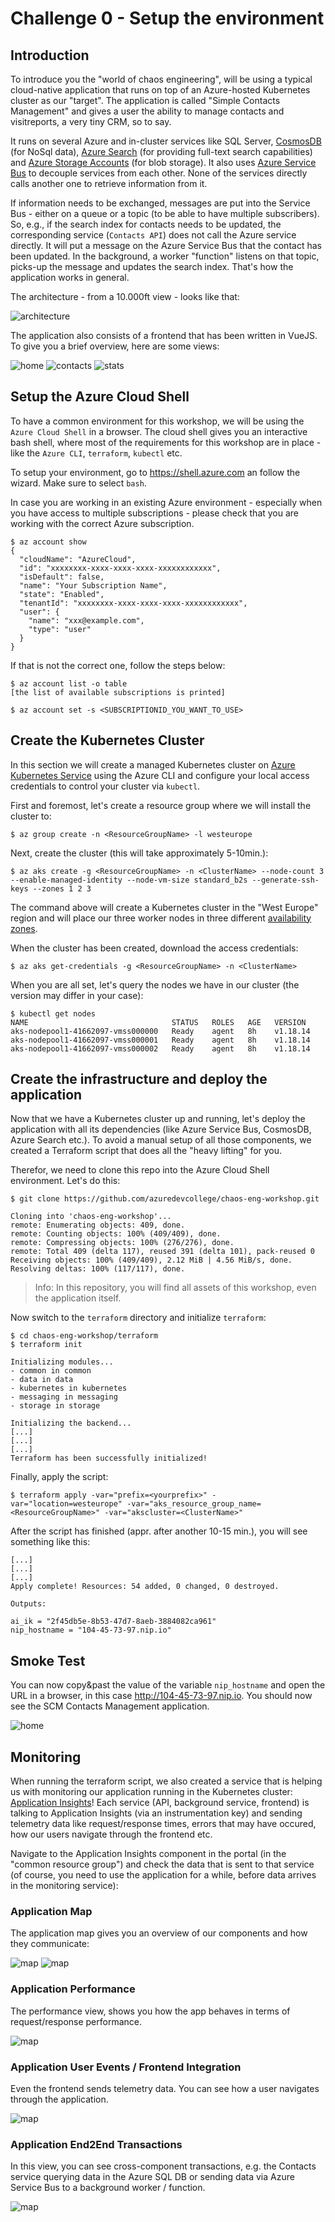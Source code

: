 # Challenge 0 - Setup the environment

## Introduction

To introduce you the "world of chaos engineering", will be using a typical cloud-native application that runs on top of an Azure-hosted Kubernetes cluster as our "target". The application is called "Simple Contacts Management" and gives a user the ability to manage contacts and visitreports, a very tiny CRM, so to say.

It runs on several Azure and in-cluster services like SQL Server, [CosmosDB](https://docs.microsoft.com/en-us/azure/cosmos-db/introduction) (for NoSql data), [Azure Search](https://docs.microsoft.com/en-us/azure/search/search-what-is-azure-search) (for providing full-text search capabilities) and [Azure Storage Accounts](https://docs.microsoft.com/en-us/azure/storage/common/storage-account-overview) (for blob storage). It also uses [Azure Service Bus](https://docs.microsoft.com/en-us/azure/service-bus-messaging/service-bus-messaging-overview) to decouple services from each other. None of the services directly calls another one to retrieve information from it. 

If information needs to be exchanged, messages are put into the Service Bus - either on a queue or a topic (to be able to have multiple subscribers). So, e.g., if the search index for contacts needs to be updated, the corresponding service (`Contacts API`) does not call the Azure service directly. It will put a message on the Azure Service Bus that the contact has been updated. In the background, a worker "function" listens on that topic, picks-up the message and updates the search index. That's how the application works in general.

The architecture - from a 10.000ft view - looks like that:

![architecture](./img/aks-architecture.png)

The application also consists of a frontend that has been written in VueJS. To give you a brief overview, here are some views:

![home](./img/app_home.png)
![contacts](./img/app_contacts.png)
![stats](./img/app_stats.png)

## Setup the Azure Cloud Shell

To have a common environment for this workshop, we will be using the `Azure Cloud Shell` in a browser. The cloud shell gives you an interactive bash shell, where most of the requirements for this workshop are in place - like the `Azure CLI`, `terraform`, `kubectl` etc.

To setup your environment, go to <https://shell.azure.com> an follow the wizard. Make sure to select `bash`.

In case you are working in an existing Azure environment - especially when you have access to multiple subscriptions - please check that you are working with the correct Azure subscription.

```shell
$ az account show
{
  "cloudName": "AzureCloud",
  "id": "xxxxxxxx-xxxx-xxxx-xxxx-xxxxxxxxxxxx",
  "isDefault": false,
  "name": "Your Subscription Name",
  "state": "Enabled",
  "tenantId": "xxxxxxxx-xxxx-xxxx-xxxx-xxxxxxxxxxxx",
  "user": {
    "name": "xxx@example.com",
    "type": "user"
  }
}
```

If that is not the correct one, follow the steps below:

```shell
$ az account list -o table
[the list of available subscriptions is printed]

$ az account set -s <SUBSCRIPTIONID_YOU_WANT_TO_USE>
```

## Create the Kubernetes Cluster

In this section we will create a managed Kubernetes cluster on [Azure Kubernetes Service](https://docs.microsoft.com/en-us/azure/aks/) using the Azure CLI and configure your local access credentials to control your cluster via `kubectl`.

First and foremost, let's create a resource group where we will install the cluster to:

```shell
$ az group create -n <ResourceGroupName> -l westeurope
```

Next, create the cluster (this will take approximately 5-10min.):

```shell
$ az aks create -g <ResourceGroupName> -n <ClusterName> --node-count 3 --enable-managed-identity --node-vm-size standard_b2s --generate-ssh-keys --zones 1 2 3
```

The command above will create a Kubernetes cluster in the "West Europe" region and will place our three worker nodes in three different [availability zones](https://docs.microsoft.com/en-us/azure/availability-zones/az-overview).

When the cluster has been created, download the access credentials:

```shell
$ az aks get-credentials -g <ResourceGroupName> -n <ClusterName>
```

When you are all set, let's query the nodes we have in our cluster (the version may differ in your case):

```shell
$ kubectl get nodes
NAME                                STATUS   ROLES   AGE   VERSION
aks-nodepool1-41662097-vmss000000   Ready    agent   8h    v1.18.14
aks-nodepool1-41662097-vmss000001   Ready    agent   8h    v1.18.14
aks-nodepool1-41662097-vmss000002   Ready    agent   8h    v1.18.14
```

## Create the infrastructure and deploy the application

Now that we have a Kubernetes cluster up and running, let's deploy the application with all its dependencies (like Azure Service Bus, CosmosDB, Azure Search etc.). To avoid a manual setup of all those components, we created a Terraform script that does all the "heavy lifting" for you.

Therefor, we need to clone this repo into the Azure Cloud Shell environment. Let's do this:

```shell
$ git clone https://github.com/azuredevcollege/chaos-eng-workshop.git

Cloning into 'chaos-eng-workshop'...
remote: Enumerating objects: 409, done.
remote: Counting objects: 100% (409/409), done.
remote: Compressing objects: 100% (276/276), done.
remote: Total 409 (delta 117), reused 391 (delta 101), pack-reused 0
Receiving objects: 100% (409/409), 2.12 MiB | 4.56 MiB/s, done.
Resolving deltas: 100% (117/117), done.
```

> Info: In this repository, you will find all assets of this workshop, even the application itself.

Now switch to the `terraform` directory and initialize `terraform`:

```shell
$ cd chaos-eng-workshop/terraform
$ terraform init

Initializing modules...
- common in common
- data in data
- kubernetes in kubernetes
- messaging in messaging
- storage in storage

Initializing the backend...
[...]
[...]
[...]
Terraform has been successfully initialized!
```

Finally, apply the script:

```shell
$ terraform apply -var="prefix=<yourprefix>" -var="location=westeurope" -var="aks_resource_group_name=<ResourceGroupName>" -var="akscluster=<ClusterName>"
```

After the script has finished (appr. after another 10-15 min.), you will see something like this:

```shell
[...]
[...]
[...]
Apply complete! Resources: 54 added, 0 changed, 0 destroyed.

Outputs:

ai_ik = "2f45db5e-8b53-47d7-8aeb-3884082ca961"
nip_hostname = "104-45-73-97.nip.io"
```

## Smoke Test

You can now copy&past the value of the variable `nip_hostname` and open the URL in a browser, in this case <http://104-45-73-97.nip.io>. You should now see the SCM Contacts Management application.

![home](./img/app_home.png)

## Monitoring

When running the terraform script, we also created a service that is helping us with monitoring our application running in the Kubernetes cluster: [Application Insights](https://docs.microsoft.com/en-us/azure/azure-monitor/app/app-insights-overview)! Each service (API, background service, frontend) is talking to Application Insights (via an instrumentation key) and sending telemetry data like request/response times, errors that may have occured, how our users navigate through the frontend etc.

Navigate to the Application Insights component in the portal (in the "common resource group") and check the data that is sent to that service (of course, you need to use the application for a while, before data arrives in the monitoring service):

### Application Map

The application map gives you an overview of our components and how they communicate:

![map](./img/monitoring_map.png)
![map](./img/monitoring_error.png)

### Application Performance

The performance view, shows you how the app behaves in terms of request/response performance.

![map](./img/monitoring_performance.png)

### Application User Events / Frontend Integration

Even the frontend sends telemetry data. You can see how a user navigates through the application.

![map](./img/monitoring_userevents.png)

### Application End2End Transactions

In this view, you can see cross-component transactions, e.g. the Contacts service querying data in the Azure SQL DB or sending data via Azure Service Bus to a background worker / function.

![map](./img/monitoring_end2end.png)